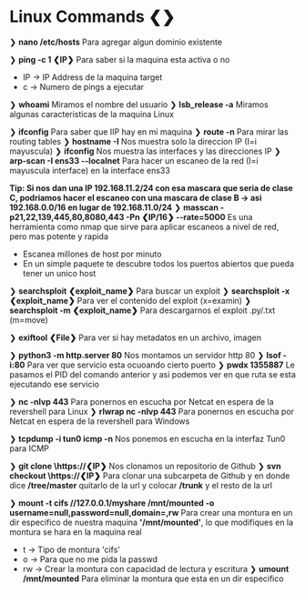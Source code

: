 # Linux Commands ❮❯


❯ **nano /etc/hosts** Para agregar algun dominio existente

❯ **ping -c 1 ❮IP❯** Para saber si la maquina esta activa o no
* IP -> IP Address de la maquina target 
* c -> Numero de pings a ejecutar

❯ **whoami** Miramos el nombre del usuario
❯ **lsb_release -a** Miramos algunas caracteristicas de la maquina Linux 


❯ **ifconfig**  Para saber que IIP hay en mi maquina 
❯ **route -n** Para mirar las routing tables
❯ **hostname -I** Nos muestra solo la direccion IP (I=i mayuscula)
❯ **ifconfig** Nos muestra las interfaces y las direcciones IP
❯ **arp-scan -I ens33 --localnet** Para hacer un escaneo de la red (I=i mayuscula interface) en la interface ens33

**Tip: Si nos dan una IP 192.168.11.2/24 con esa mascara que seria de clase C, podriamos hacer el escaneo con una mascara de clase B -> asi 192.168.0.0/16 en lugar de 192.168.11.0/24**
❯ **masscan -p21,22,139,445,80,8080,443 -Pn ❮IP/16❯ --rate=5000** Es una herramienta como nmap que sirve para aplicar escaneos a nivel de red, pero mas potente y rapida
* Escanea millones de host por minuto
* En un simple paquete te descubre todos los puertos abiertos que pueda tener un unico host

❯ **searchsploit ❮exploit_name❯** Para buscar un exploit
❯ **searchsploit -x ❮exploit_name❯** Para ver el contenido del exploit (x=examin)
❯ **searchsploit -m ❮exploit_name❯** Para descargarnos el exploit .py/.txt (m=move)

❯ **exiftool ❮File❯** Para ver si hay metadatos en un archivo, imagen

❯ **python3 -m http.server 80** Nos montamos un servidor http 80
❯ **lsof -i:80** Para ver que servicio esta ocuoando cierto puerto
❯ **pwdx 1355887** Le pasamos el PID del comando anterior y asi podemos ver en que ruta se esta ejecutando ese servicio 

❯ **nc -nlvp 443** Para ponernos en escucha por Netcat en espera de la revershell para Linux
❯ **rlwrap nc -nlvp 443** Para ponernos en escucha por Netcat en espera de la revershell para Windows 

❯ **tcpdump -i tun0 icmp -n** Nos ponemos en escucha en la interfaz Tun0 para ICMP

❯ **git clone \https://❮IP❯** Nos clonamos un repositorio de Github
❯ **svn checkout \https://❮IP❯** Para clonar una subcarpeta de Github y en donde dice **/tree/master** quitarlo de la url y colocar **/trunk** y el resto de la url

❯ **mount -t cifs //127.0.0.1/myshare /mnt/mounted -o username=null,password=null,domain=,rw** Para crear una montura en un dir especifico de nuestra maquina **'/mnt/mounted'**, lo que modifiques en la montura se hara en la maquina real
* t -> Tipo de montura 'cifs'
* o -> Para que no me pida la passwd
* rw -> Crear la montura con capacidad de lectura y escritura
❯ **umount /mnt/mounted** Para eliminar la montura que esta en un dir especifico



